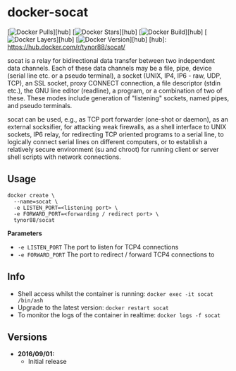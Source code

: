 # docker-socat
[![Docker Pulls](https://img.shields.io/docker/pulls/tynor88/socat.svg)][hub]
[![Docker Stars](https://img.shields.io/docker/stars/tynor88/socat.svg)][hub]
[![Docker Build](https://img.shields.io/docker/automated/tynor88/socat.svg)][hub]
[![Docker Layers](https://images.microbadger.com/badges/image/tynor88/socat.svg)][hub]
[![Docker Version](https://images.microbadger.com/badges/version/tynor88/socat.svg)][hub]
[hub]: https://hub.docker.com/r/tynor88/socat/

socat is a relay for bidirectional data transfer between two independent data
channels. Each of these data channels may be a file, pipe, device (serial line
etc. or a pseudo terminal), a socket (UNIX, IP4, IP6 - raw, UDP, TCP), an
SSL socket, proxy CONNECT connection, a file descriptor (stdin etc.), the GNU
line editor (readline), a program, or a combination of two of these. 
These modes include generation of "listening" sockets, named pipes, and pseudo
terminals.

socat can be used, e.g., as TCP port forwarder (one-shot or daemon), as an
external socksifier, for attacking weak firewalls, as a shell interface to UNIX
sockets, IP6 relay, for redirecting TCP oriented programs to a serial line, to
logically connect serial lines on different computers, or to establish a
relatively secure environment (su and  chroot) for running client or server
shell scripts with network connections. 

## Usage

```
docker create \
  --name=socat \
  -e LISTEN_PORT=<listening port> \
  -e FORWARD_PORT=<forwarding / redirect port> \
  tynor88/socat
```

**Parameters**

* `-e LISTEN_PORT` The port to listen for TCP4 connections
* `-e FORWARD_PORT` The port to redirect / forward TCP4 connections to

## Info

* Shell access whilst the container is running: `docker exec -it socat /bin/ash`
* Upgrade to the latest version: `docker restart socat`
* To monitor the logs of the container in realtime: `docker logs -f socat`

## Versions

+ **2016/09/01:**
  * Initial release
